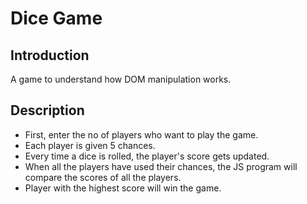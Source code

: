 # Dice Game

## Introduction

A game to understand how DOM manipulation works.

## Description

- First, enter the no of players who want to play the game.
- Each player is given 5 chances.
- Every time a dice is rolled, the player's score gets updated.
- When all the players have used their chances, the JS program will compare the scores of all the players.
- Player with the highest score will win the game.
